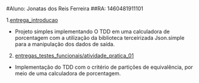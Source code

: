#Aluno: Jonatas dos Reis Ferreira
##RA: 1460481911101

1.[entrega_introducao](Fatec-ADS-ProjetosTesteDeSoftware/entrega_introducao/)
  * Projeto simples implementando O TDD em uma calculadora de porcentagem com a utilização da biblioteca terceirizada Json.simple para a manipulação dos dados de saída.
  
2. [entregas_testes_funcionais/atividade_pratica_01](Fatec-ADS-ProjetosTesteDeSoftware/entregas_testes_funcionais/atividade_pratica_01/)
  * Implementação do TDD com o critério de partições de equivalência, por meio de uma calculadora de porcentagem.

